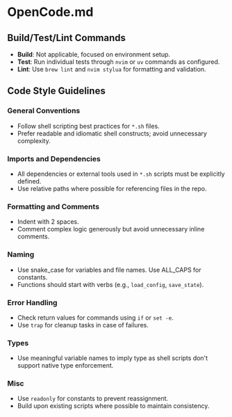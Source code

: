 # OpenCode.md

## Build/Test/Lint Commands
- **Build**: Not applicable, focused on environment setup.
- **Test**: Run individual tests through `nvim` or `uv` commands as configured.
- **Lint**: Use `brew lint` and `nvim stylua` for formatting and validation.

## Code Style Guidelines

### General Conventions
- Follow shell scripting best practices for `*.sh` files.
- Prefer readable and idiomatic shell constructs; avoid unnecessary complexity.

### Imports and Dependencies
- All dependencies or external tools used in `*.sh` scripts must be explicitly defined.
- Use relative paths where possible for referencing files in the repo.

### Formatting and Comments
- Indent with 2 spaces.
- Comment complex logic generously but avoid unnecessary inline comments.

### Naming
- Use snake_case for variables and file names. Use ALL_CAPS for constants.
- Functions should start with verbs (e.g., `load_config`, `save_state`).

### Error Handling
- Check return values for commands using `if` or `set -e`.
- Use `trap` for cleanup tasks in case of failures.

### Types
- Use meaningful variable names to imply type as shell scripts don't support native type enforcement.

### Misc
- Use `readonly` for constants to prevent reassignment.
- Build upon existing scripts where possible to maintain consistency.
